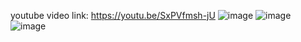 youtube video link:
https://youtu.be/SxPVfmsh-jU
![image](https://github.com/user-attachments/assets/fb17939f-28ac-41fb-afe7-a2cada398262)
![image](https://github.com/user-attachments/assets/fc69bd62-68b3-4133-a58c-fddae738080f)
![image](https://github.com/user-attachments/assets/4bce10a2-ab64-432b-94c9-6234d5488c82)
